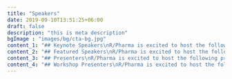 ```yaml
---
title: "Speakers"
date: 2019-09-10T13:51:25+06:00
draft: false
description: "this is meta description"
bgImage : "images/bg/cta-bg.jpg"
content_1: "## Keynote Speakers\nR/Pharma is excited to host the following keynote speakers."
content_2: "## Featured Speakers\nR/Pharma is excited to host the following featured speakers."
content_3: "## Presenters\nR/Pharma is excited to host the following presenters."
content_4: "## Workshop Presenters\nR/Pharma is excited to host the following workshop presenters."
---
```


